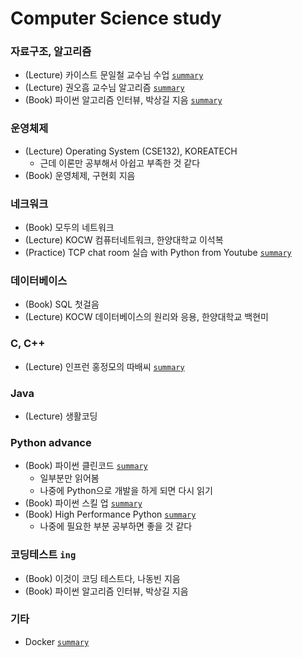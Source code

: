 # Computer Science study

### 자료구조, 알고리즘
- (Lecture) 카이스트 문일철 교수님 수업 [`summary`](./[Data%20Structure]%20KAIST%20Mooc)
- (Lecture) 권오흠 교수님 알고리즘 [`summary`](https://minsoo9506.github.io/contact/)
- (Book) 파이썬 알고리즘 인터뷰, 박상길 지음 [`summary`](https://minsoo9506.github.io/contact/)

### 운영체제
- (Lecture) Operating System (CSE132), KOREATECH
  - 근데 이론만 공부해서 아쉽고 부족한 것 같다
- (Book) 운영체제, 구현회 지음

### 네크워크 
- (Book) 모두의 네트워크
- (Lecture) KOCW 컴퓨터네트워크, 한양대학교 이석복
- (Practice) TCP chat room 실습 with Python from Youtube [`summary`](./[Python]%20python%20skill%20up)

### 데이터베이스
- (Book) SQL 첫걸음
- (Lecture) KOCW 데이터베이스의 원리와 응용, 한양대학교 백현미

### C, C++
- (Lecture) 인프런 홍정모의 따배씨 [`summary`](https://github.com/minsoo9506/c-and-cpp)

### Java
- (Lecture) 생활코딩

### Python advance
- (Book) 파이썬 클린코드 [`summary`](./[Python]%20clean%20code)
  - 일부분만 읽어봄
  - 나중에 Python으로 개발을 하게 되면 다시 읽기 
- (Book) 파이썬 스킬 업 [`summary`](./[Python]%20python%20skill%20up)
- (Book) High Performance Python [`summary`](./[Python]%20High%20Performance%20Python)
  - 나중에 필요한 부분 공부하면 좋을 것 같다

### 코딩테스트 `ing`
- (Book) 이것이 코딩 테스트다, 나동빈 지음 
- (Book) 파이썬 알고리즘 인터뷰, 박상길 지음

### 기타
- Docker [`summary`](./[Docker]%20use%20Dockerfile)